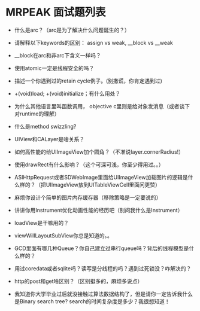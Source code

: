 # MRPEAK 面试题列表

* 什么是arc？（arc是为了解决什么问题诞生的？）

* 请解释以下keywords的区别： assign vs weak, __block vs __weak

* __block在arc和非arc下含义一样吗？

* 使用atomic一定是线程安全的吗？

* 描述一个你遇到过的retain cycle例子。(别撒谎，你肯定遇到过)

* +(void)load; +(void)initialize；有什么用处？

* 为什么其他语言里叫函数调用， objective c里则是给对象发消息（或者谈下对runtime的理解）

* 什么是method swizzling?

* UIView和CALayer是啥关系？

* 如何高性能的给UIImageView加个圆角？（不准说layer.cornerRadius!）

* 使用drawRect有什么影响？（这个可深可浅，你至少得用过。。）

* ASIHttpRequest或者SDWebImage里面给UIImageView加载图片的逻辑是什么样的？（把UIImageView放到UITableViewCell里面问更赞）

* 麻烦你设计个简单的图片内存缓存器（移除策略是一定要说的）

* 讲讲你用Instrument优化动画性能的经历吧（别问我什么是Instrument）

* loadView是干嘛用的？

* viewWillLayoutSubView你总是知道的。。

* GCD里面有哪几种Queue？你自己建立过串行queue吗？背后的线程模型是什么样的？

* 用过coredata或者sqlite吗？读写是分线程的吗？遇到过死锁没？咋解决的？

* http的post和get啥区别？（区别挺多的，麻烦多说点）

* 我知道你大学毕业过后就没接触过算法数据结构了，但是请你一定告诉我什么是Binary search tree? search的时间复杂度是多少？我很想知道！
